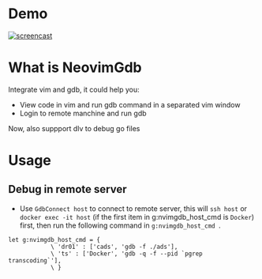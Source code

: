 # Demo

[![screencast](https://asciinema.org/a/dT2652AAwegDo0o0gWKsGOo1W.png)](https://asciinema.org/a/dT2652AAwegDo0o0gWKsGOo1W)

# What is NeovimGdb
Integrate vim and gdb, it could help you:

* View code in vim and run gdb command in a separated vim window
* Login to remote manchine and run gdb

Now, also suppport dlv to debug go files

# Usage
## Debug in remote server
* Use `GdbConnect host` to connect to remote server, this will `ssh host` or `docker exec -it host` (if the first item in g:nvimgdb_host_cmd is `Docker`) first, then run the following command in `g:nvimgdb_host_cmd `.

```vim
let g:nvimgdb_host_cmd = {
            \ 'dr01' : ['cads', 'gdb -f ./ads'],
            \ 'ts' : ['Docker', 'gdb -q -f --pid `pgrep transcoding`'],
            \ }
```

